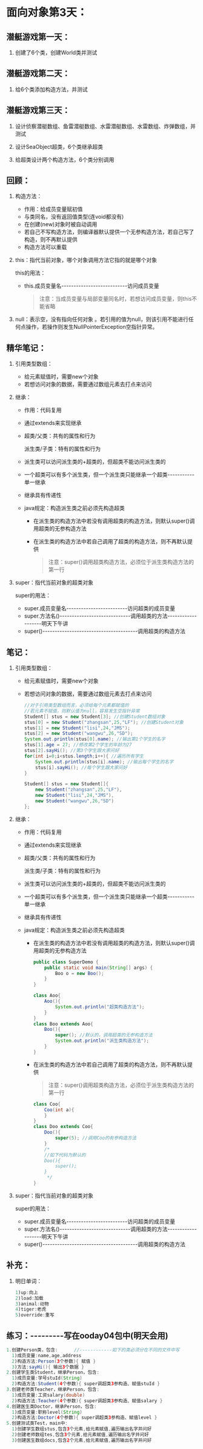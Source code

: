 # 面向对象第3天：

## 潜艇游戏第一天：

1. 创建了6个类，创建World类并测试

## 潜艇游戏第二天：

1. 给6个类添加构造方法，并测试

## 潜艇游戏第三天：

1. 设计侦察潜艇数组、鱼雷潜艇数组、水雷潜艇数组、水雷数组、炸弹数组，并测试

2. 设计SeaObject超类，6个类继承超类

3. 给超类设计两个构造方法，6个类分别调用

## 回顾：

1. 构造方法：

    - 作用：给成员变量赋初值
    - 与类同名，没有返回值类型(连void都没有)
    - 在创建(new)对象时被自动调用
    - 若自己不写构造方法，则编译器默认提供一个无参构造方法，若自己写了构造，则不再默认提供
    - 构造方法可以重载

2. this：指代当前对象，哪个对象调用方法它指的就是哪个对象

   this的用法：

    - this.成员变量名---------------------------访问成员变量

      > 注意：当成员变量与局部变量同名时，若想访问成员变量，则this不能省略

3. null：表示空，没有指向任何对象 。若引用的值为null，则该引用不能进行任何点操作，若操作则发生NullPointerException空指针异常。

## 精华笔记：

1. 引用类型数组：

    - 给元素赋值时，需要new个对象
    - 若想访问对象的数据，需要通过数组元素去打点来访问

2. 继承：

    - 作用：代码复用

    - 通过extends来实现继承

    - 超类/父类：共有的属性和行为

      派生类/子类：特有的属性和行为

    - 派生类可以访问派生类的+超类的，但超类不能访问派生类的

    - 一个超类可以有多个派生类，但一个派生类只能继承一个超类-----------单一继承

    - 继承具有传递性

    - java规定：构造派生类之前必须先构造超类

        - 在派生类的构造方法中若没有调用超类的构造方法，则默认super()调用超类的无参构造方法

        - 在派生类的构造方法中若自己调用了超类的构造方法，则不再默认提供

          > 注意：super()调用超类构造方法，必须位于派生类构造方法的第一行

3. super：指代当前对象的超类对象

   super的用法：

    - super.成员变量名-------------------------访问超类的成员变量
    - super.方法名()-----------------------------调用超类的方法-------------------明天下午讲
    - super()---------------------------------------调用超类的构造方法

## 笔记：

1. 引用类型数组：

    - 给元素赋值时，需要new个对象

    - 若想访问对象的数据，需要通过数组元素去打点来访问

      ```java
      //对于引用类型数组而言，必须给每个元素都赋值的
      //若元素不赋值，则默认值为null，容易发生空指针异常
      Student[] stus = new Student[3]; //创建Student数组对象
      stus[0] = new Student("zhangsan",25,"LF"); //创建Student对象
      stus[1] = new Student("lisi",24,"JMS");
      stus[2] = new Student("wangwu",26,"SD");
      System.out.println(stus[0].name); //输出第1个学生的名字
      stus[1].age = 27; //修改第2个学生的年龄为27
      stus[2].sayHi(); //第3个学生跟大家问好
      for(int i=0;i<stus.length;i++){ //遍历所有学生
          System.out.println(stus[i].name); //输出每个学生的名字
          stus[i].sayHi(); //每个学生跟大家问好
      }
      
      Student[] stus = new Student[]{
          new Student("zhangsan",25,"LF"),
          new Student("lisi",24,"JMS"),
          new Student("wangwu",26,"SD")
      };
      
      ```

2. 继承：

    - 作用：代码复用

    - 通过extends来实现继承

    - 超类/父类：共有的属性和行为

      派生类/子类：特有的属性和行为

    - 派生类可以访问派生类的+超类的，但超类不能访问派生类的

    - 一个超类可以有多个派生类，但一个派生类只能继承一个超类-----------单一继承

    - 继承具有传递性

    - java规定：构造派生类之前必须先构造超类

        - 在派生类的构造方法中若没有调用超类的构造方法，则默认super()调用超类的无参构造方法

          ```java
          public class SuperDemo {
              public static void main(String[] args) {
                  Boo o = new Boo();
              }
          }
          
          class Aoo{
              Aoo(){
                  System.out.println("超类构造方法");
              }
          }
          class Boo extends Aoo{
              Boo(){
                  super(); //默认的，调用超类的无参构造方法
                  System.out.println("派生类构造方法");
              }
          }
          ```

        - 在派生类的构造方法中若自己调用了超类的构造方法，则不再默认提供

          > 注意：super()调用超类构造方法，必须位于派生类构造方法的第一行

          ```java
          class Coo{
              Coo(int a){
              }
          }
          class Doo extends Coo{
              Doo(){
                  super(5); //调用Coo的有参构造方法
              }
              /*
              //如下代码为默认的
              Doo(){
                  super();
              }
               */
          }
          ```

3. super：指代当前对象的超类对象

   super的用法：

    - super.成员变量名-------------------------访问超类的成员变量
    - super.方法名()-----------------------------调用超类的方法-------------------明天下午讲
    - super()---------------------------------------调用超类的构造方法

## 补充：

1. 明日单词：

   ```java
   1)up:向上
   2)load:加载
   3)animal:动物
   4)tiger:老虎
   5)override:重写
   ```

## 练习：---------写在ooday04包中(明天会用)

```java
1.创建Person类，包含:      //------------如下的类必须分在不同的文件中写
  1)成员变量:name,age,address
  2)构造方法:Person(3个参数){ 赋值 }
  3)方法:sayHi(){ 输出3个数据 }
2.创建学生类Student，继承Person，包含:
  1)成员变量:学号stuId(String)
  2)构造方法:Student(4个参数){ super调超类3参构造、赋值stuId }
3.创建老师类Teacher，继承Person，包含:
  1)成员变量:工资salary(double)
  2)构造方法:Teacher(4个参数){ super调超类3参构造、赋值salary }
4.创建医生类Doctor，继承Person，包含:
  1)成员变量:职称level(String)
  2)构造方法:Doctor(4个参数){ super调超类3参构造、赋值level }
5.创建测试类Test，main中:
  1)创建学生数组stus,包含3个元素,给元素赋值,遍历输出名字并问好
  2)创建老师数组tes,包含3个元素,给元素赋值,遍历输出名字并问好
  3)创建医生数组docs,包含2个元素,给元素赋值,遍历输出名字并问好
```








